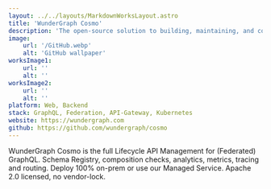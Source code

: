 ```yaml
---
layout: ../../layouts/MarkdownWorksLayout.astro
title: 'WunderGraph Cosmo'
description: 'The open-source solution to building, maintaining, and collaborating on GraphQL Federation at Scale. An alternative to Apollo Studio and GraphOS.'
image:
    url: '/GitHub.webp'
    alt: 'GitHub wallpaper'
worksImage1:
    url: ''
    alt: ''
worksImage2:
    url: ''
    alt: ''
platform: Web, Backend
stack: GraphQL, Federation, API-Gateway, Kubernetes
website: https://wundergraph.com
github: https://github.com/wundergraph/cosmo
---
```


WunderGraph Cosmo is the full Lifecycle API Management for (Federated) GraphQL. Schema Registry, composition checks, analytics, metrics, tracing and routing. Deploy 100% on-prem or use our Managed Service. Apache 2.0 licensed, no vendor-lock.